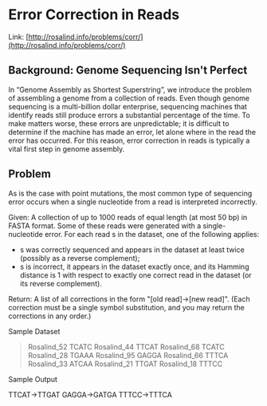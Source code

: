 # Error Correction in Reads

Link: [http://rosalind.info/problems/corr/](http://rosalind.info/problems/corr/)

## Background: Genome Sequencing Isn't Perfect

In “Genome Assembly as Shortest Superstring”, we introduce the problem of assembling a genome from a collection of reads. Even though genome sequencing is a multi-billion dollar enterprise, sequencing machines that identify reads still produce errors a substantial percentage of the time. To make matters worse, these errors are unpredictable; it is difficult to determine if the machine has made an error, let alone where in the read the error has occurred. For this reason, error correction in reads is typically a vital first step in genome assembly.

## Problem

As is the case with point mutations, the most common type of sequencing error occurs when a single nucleotide from a read is interpreted incorrectly.

Given: A collection of up to 1000 reads of equal length (at most 50 bp) in FASTA format. Some of these reads were generated with a single-nucleotide error. For each read s in the dataset, one of the following applies:

- s was correctly sequenced and appears in the dataset at least twice (possibly as a reverse complement);
- s is incorrect, it appears in the dataset exactly once, and its Hamming distance is 1 with respect to exactly one correct read in the dataset (or its reverse complement).

Return: A list of all corrections in the form "[old read]->[new read]". (Each correction must be a single symbol substitution, and you may return the corrections in any order.)

Sample Dataset

>Rosalind_52
TCATC
>Rosalind_44
TTCAT
>Rosalind_68
TCATC
>Rosalind_28
TGAAA
>Rosalind_95
GAGGA
>Rosalind_66
TTTCA
>Rosalind_33
ATCAA
>Rosalind_21
TTGAT
>Rosalind_18
TTTCC

Sample Output

TTCAT->TTGAT
GAGGA->GATGA
TTTCC->TTTCA
